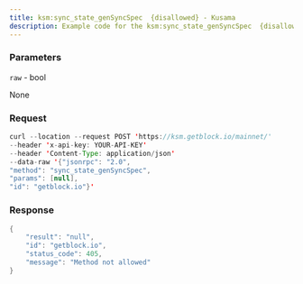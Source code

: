```yaml
---
title: ksm:sync_state_genSyncSpec  {disallowed} - Kusama
description: Example code for the ksm:sync_state_genSyncSpec  {disallowed} json-rpc method. Сomplete guide on how to use ksm:sync_state_genSyncSpec  {disallowed} json-rpc in GetBlock.io Web3 documentation.
---
```


### Parameters


`raw` - bool

None

### Request

``` java
curl --location --request POST 'https://ksm.getblock.io/mainnet/' 
--header 'x-api-key: YOUR-API-KEY' 
--header 'Content-Type: application/json' 
--data-raw '{"jsonrpc": "2.0",
"method": "sync_state_genSyncSpec",
"params": [null],
"id": "getblock.io"}'
```

###  Response

``` java
{
    "result": "null",
    "id": "getblock.io",
    "status_code": 405,
    "message": "Method not allowed"
}
```

